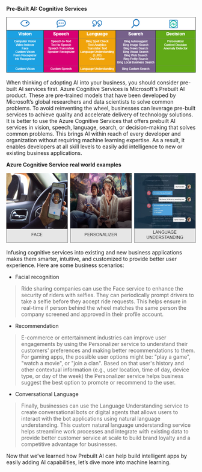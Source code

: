 
**Pre-Built AI: Cognitive Services**

![Diagram differentiating different types of cognitive services including vision, speech, language, search, and vision.](..\images\4-microsoft-ai-approach-1.png)

When thinking of adopting AI into your business, you should consider pre-built AI services first. Azure Cognitive Services is Microsoft's Prebuilt AI product. These are pre-trained models that have been developed by Microsoft’s global researchers and data scientists to solve common problems.  To avoid reinventing the wheel, businesses can leverage pre-built services to achieve quality and accelerate delivery of technology solutions. It is better to use the Azure Cognitive Services that offers prebuilt AI services in vision, speech, language, search, or decision-making that solves common problems.  This brings AI within reach of every developer and organization without requiring machine learning expertise.  As a result, it enables developers at all skill levels to easily add intelligence to new or existing business applications.

**Azure Cognitive Service real world examples**

![Diagram with real world examples of cognitive services including facial recognition, personalization services, and language understanding.](..\images\4-microsoft-ai-approach-2.png)

Infusing cognitive services into existing and new business applications makes them smarter, intuitive, and customized to provide better user experience. Here are some business scenarios:

* Facial recognition
> Ride sharing companies can use the Face service to enhance the security of riders with selfies. They can periodically prompt drivers to take a selfie before they accept ride requests. This helps ensure in real-time if person behind the wheel matches the same person the company screened and approved in their profile account.

* Recommendation
> E-commerce or entertainment industries can improve user engagements by using the Personalizer service to understand their customers' preferences and making better recommendations to them. For gaming apps, the possible user options might be: "play a game", "watch a movie", or "join a clan". Based on that user's history and other contextual information (e.g., user location, time of day, device type, or day of
the week) the Personalizer service helps business suggest the best option to promote or recommend to the user.

* Conversational Language
> Finally, businesses can use the Language Understanding service to create conversational bots or digital agents that allows users to interact with the bot applications using natural language understanding.  This custom natural language understanding service helps streamline work processes and integrate with existing data to provide better customer service at scale to build brand loyalty and a competitive advantage for businesses.

Now that we’ve learned how Prebuilt AI can help build intelligent apps by easily adding AI capabilities, let’s dive more into machine learning.
